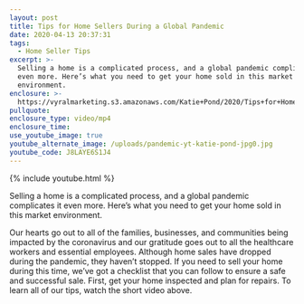 ```yaml
---
layout: post
title: Tips for Home Sellers During a Global Pandemic
date: 2020-04-13 20:37:31
tags:
  - Home Seller Tips
excerpt: >-
  Selling a home is a complicated process, and a global pandemic complicates it
  even more. Here’s what you need to get your home sold in this market
  environment.
enclosure: >-
  https://vyralmarketing.s3.amazonaws.com/Katie+Pond/2020/Tips+for+Home+Sellers+During+a+Global+Pandemic.mp4
pullquote:
enclosure_type: video/mp4
enclosure_time:
use_youtube_image: true
youtube_alternate_image: /uploads/pandemic-yt-katie-pond-jpg0.jpg
youtube_code: J8LAYE6S1J4
---
```


{% include youtube.html %}

Selling a home is a complicated process, and a global pandemic complicates it even more. Here’s what you need to get your home sold in this market environment.

Our hearts go out to all of the families, businesses, and communities being impacted by the coronavirus and our gratitude goes out to all the healthcare workers and essential employees. Although home sales have dropped during the pandemic, they haven’t stopped. If you need to sell your home during this time, we’ve got a checklist that you can follow to ensure a safe and successful sale. First, get your home inspected and plan for repairs. To learn all of our tips, watch the short video above.